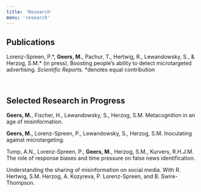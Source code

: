 ```yaml
---
title: 'Research'
menu: 'research'
---
```



## Publications

Lorenz-Spreen, P.\*, **Geers, M.**, Pachur, T., Hertwig, R., Lewandowsky, S., & Herzog, S.M.\* (in press). Boosting people’s ability to detect microtargeted advertising. _Scientific Reports_. *denotes equal contribution

<br>

## Selected Research in Progress

**Geers, M.**, Fischer, H., Lewandowsky, S., Herzog, S.M. Metacognition in an age of misinformation.

**Geers, M.**, Lorenz-Spreen, P., Lewandowsky, S., Herzog, S.M. Inoculating against microtargeting.

Tump, A.N., Lorenz-Spreen, P., **Geers, M.**, Herzog, S.M., Kurvers, R.H.J.M. The role of response biases and time pressure on false news identification.

Understanding the sharing of misinformation on social media. With R. Hertwig, S.M. Herzog, A. Kozyreva, P. Lorenz-Spreen, and B. Swire-Thompson.
